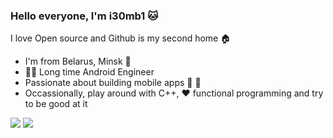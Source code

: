 ### Hello everyone, I'm i30mb1 :cat:

I love Open source and Github is my second home :house:

- I'm from Belarus, Minsk :tokyo_tower:
- 👨‍💻 Long time Android Engineer
- Passionate about building mobile apps :apple: :robot:
- Occassionally, play around with C++, :heart: functional programming and try to be good at it

![](https://github-readme-stats.vercel.app/api?username=i30mb1&show_icons=true&count_private=true&line_height=40)
![](https://github-readme-stats.vercel.app/api/top-langs/?username=i30mb1&hide=html)
<!--
**i30mb1/i30mb1** is a ✨ _special_ ✨ repository because its `README.md` (this file) appears on your GitHub profile.

Here are some ideas to get you started:

- 🔭 I’m currently working on ...
- 🌱 I’m currently learning ...
- 👯 I’m looking to collaborate on ...
- 🤔 I’m looking for help with ...
- 💬 Ask me about ...
- 📫 How to reach me: ...
- 😄 Pronouns: ...
- ⚡ Fun fact: ...
-->
